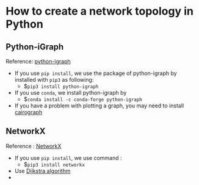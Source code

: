 # How to create a network topology in Python
## Python-iGraph
Reference: [python-igraph](https://igraph.org/python/)
- If you use `pip install`, we use the package of python-igraph by installed with `pip3` as following: </br>
  - $`pip3 install python-igraph`
- If you use `conda`, we install python-igraph by </br>
  - $`conda install -c conda-forge python-igraph`
- If you have a problem with plotting a graph, you may need to install [cairograph](https://www.cairographics.org/download/)
  
## NetworkX
Reference : [NetworkX](https://networkx.org/documentation/latest/tutorial.html)
- If you use `pip install`, we use command :
  - $`pip3 install networkx`
- Use [Dijkstra algorithm](https://networkx.org/documentation/stable/reference/algorithms/generated/networkx.algorithms.shortest_paths.weighted.dijkstra_path.html) 
- 